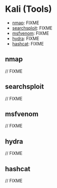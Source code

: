 # Kali (Tools)

- [nmap](#nmap): FIXME
- [searchsploit](#searchsploit): FIXME
- [msfvenom](#msfvenom): FIXME
- [hydra](#hydra): FIXME
- [hashcat](#hashcat): FIXME

## nmap

// FIXME

## searchsploit

// FIXME

## msfvenom

// FIXME

## hydra

// FIXME

## hashcat

// FIXME
